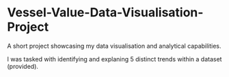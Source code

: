 # Vessel-Value-Data-Visualisation-Project
A short project showcasing my data visualisation and analytical capabilities.

I was tasked with identifying and explaning 5 distinct trends within a dataset (provided).
